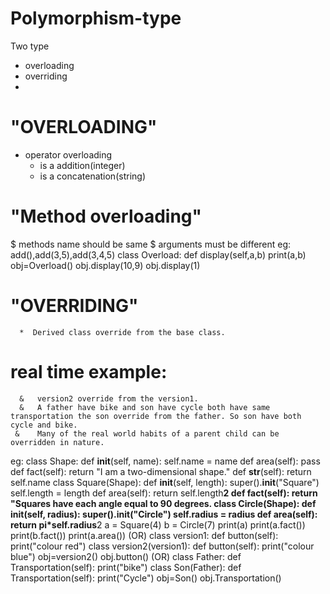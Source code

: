 # Polymorphism-type

Two type 
*   overloading
*   overriding
*   
# "OVERLOADING"
*  operator overloading
     + is a addition(integer)
     + is a concatenation(string)
       
# "Method overloading"
  $ methods name should be same
  $ arguments must be different
  eg:  add(),add(3,5),add(3,4,5)
  class Overload:
     def display(self,a,b)
        print(a,b)
  obj=Overload()
  obj.display(10,9)
  obj.display(1)

  # "OVERRIDING"
      *  Derived class override from the base class.
  # real time example:
      &   version2 override from the version1.
      &   A father have bike and son have cycle both have same transportation the son override from the father. So son have both cycle and bike.
     &    Many of the real world habits of a parent child can be overridden in nature.
  eg:
  class Shape:
    def __init__(self, name):
        self.name = name
    def area(self):
        pass
    def fact(self):
        return "I am a two-dimensional shape."
    def __str__(self):
        return self.name
class Square(Shape):
    def __init__(self, length):
        super().__init__("Square")
        self.length = length
    def area(self):
        return self.length**2
    def fact(self):
        return "Squares have each angle equal to 90 degrees.
class Circle(Shape):
    def __init__(self, radius):
        super().__init__("Circle")
        self.radius = radius
    def area(self):
        return pi*self.radius**2
a = Square(4)
b = Circle(7)
print(a)
print(a.fact())
print(b.fact())
print(a.area())
                                                           (OR)
   class version1:
      def button(self):
          print("colour red")
  class version2(version1):
      def button(self):
          print("colour blue")
  obj=version2()
  obj.button()
                                                            (OR)
  class Father:
     def Transportation(self):
         print("bike")
  class Son(Father):
     def Transportation(self):
         print("Cycle")
  obj=Son()
  obj.Transportation()


  
  
   
  
